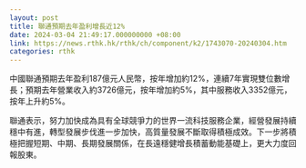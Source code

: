 ```yaml
---
layout: post
title: 聯通預期去年盈利增長近12%
date: 2024-03-04 21:49:17.000000000 +08:00
link: https://news.rthk.hk/rthk/ch/component/k2/1743070-20240304.htm
categories: rthk
---
```


中國聯通預期去年盈利187億元人民幣，按年增加約12%，連續7年實現雙位數增長；預期去年營業收入約3726億元，按年增加約5%，其中服務收入3352億元，按年上升約5%。

聯通表示，努力加快成為具有全球競爭力的世界一流科技服務企業，經營發展持續穩中有進，轉型發展步伐進一步加快，高質量發展不斷取得積極成效。下一步將積極把握短期、中期、長期發展關係，在長遠穩健增長積蓄動能基礎上，更大力度回報股東。
